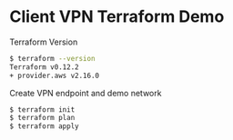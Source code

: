 # Client VPN Terraform Demo

Terraform Version 

```bash
$ terraform --version
Terraform v0.12.2
+ provider.aws v2.16.0
```

Create VPN endpoint and demo network

```bash 
$ terraform init
$ terraform plan 
$ terraform apply 
```
